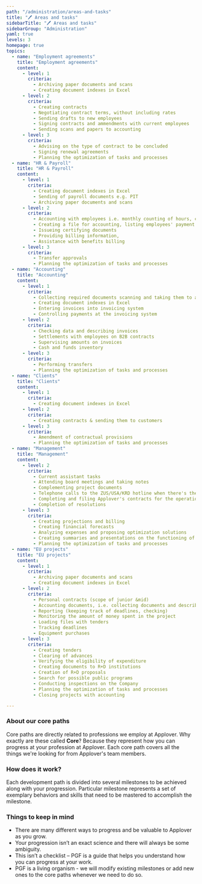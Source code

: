 ```yaml
---
path: "/administration/areas-and-tasks"
title: "🖊️ Areas and tasks"
sidebarTitle: "🖊️ Areas and tasks"
sidebarGroup: "Administration"
yaml: true
levels: 3
homepage: true
topics:
  - name: "Employment agreements"
    title: "Employment agreements"
    content:
      - level: 1
        criteria:
          - Archiving paper documents and scans
          - Creating document indexes in Excel
      - level: 2
        criteria:
          - Creating contracts
          - Negotiating contract terms, without including rates
          - Sending drafts to new employees
          - Signing contracts and ammendments with current employees
          - Sending scans and papers to accounting
      - level: 3
        criteria:
          - Advising on the type of contract to be concluded
          - Signing renewal agreements
          - Planning the optimization of tasks and processes
  - name: "HR & Payroll"
    title: "HR & Payroll"
    content:
      - level: 1
        criteria:
          - Creating document indexes in Excel
          - Sending of payroll documents e.g. PIT
          - Archiving paper documents and scans
      - level: 2
        criteria:
          - Accounting with employees i.e. monthly counting of hours, checking hubstaff, summing up leaves
          - Creating a file for accounting, listing employees' payment
          - Issueing certifying documents
          - Providing billing information,
          - Assistance with benefits billing
      - level: 3
        criteria:
          - Transfer approvals
          - Planning the optimization of tasks and processes
  - name: "Accounting"
    title: "Accounting"
    content:
      - level: 1
        criteria:
          - Collecting required documents scanning and taking them to accounting
          - Creating document indexes in Excel
          - Entering invoices into invoicing system
          - Controlling payments at the invoicing system
      - level: 2
        criteria:
          - Checking data and describing invoices
          - Settlements with employees on B2B contracts
          - Supervising amounts on invoices
          - Cash and funds inventory
      - level: 3
        criteria:
          - Performing transfers
          - Planning the optimization of tasks and processes
  - name: "Clients"
    title: "Clients"
    content:
      - level: 1
        criteria:
          - Creating document indexes in Excel
      - level: 2
        criteria:
          - Creating contracts & sending them to customers
      - level: 3
        criteria:
          - Amendment of contractual provisions
          - Planning the optimization of tasks and processes
  - name: "Management"
    title: "Management"
    content:
      - level: 2
        criteria:
          - Current assistant tasks
          - Attending board meetings and taking notes
          - Complementing project documents
          - Telephone calls to the ZUS/USA/KRD hotline when there's the issue that need an explanation
          - Completing and filing Applover's contracts for the operation of the company
          - Completion of resolutions
      - level: 3
        criteria:
          - Creating projections and billing
          - Creating financial forecasts 
          - Analyzing expenses and proposing optimization solutions
          - Creating summaries and presentations on the functioning of the department
          - Planning the optimization of tasks and processes
  - name: "EU projects"
    title: "EU projects"
    content:
      - level: 1
        criteria:
          - Archiving paper documents and scans
          - Creating document indexes in Excel
      - level: 2
        criteria:
          - Personal contracts (scope of junior &mid)
          - Accounting documents, i.e. collecting documents and describing them with justifications
          - Reporting (keeping track of deadlines, checking)
          - Monitoring the amount of money spent in the project
          - Loading files with tenders 
          - Tracking deadlines
          - Equipment purchases
      - level: 3
        criteria:
          - Creating tenders
          - Clearing of advances
          - Verifying the eligibility of expenditure
          - Creating documents to R+D institutions
          - Creation of R+D proposals
          - Search for possible public programs
          - Conducting inspections on the Company
          - Planning the optimization of tasks and processes
          - Closing projects with accounting

---
```

### About our core paths
Core paths are directly related to professions we employ at Applover. Why exactly are these called **Core**? Because they represent how you can progress at your profession at Applover. Each core path covers all the things we're looking for from Applover's team members.

### How does it work?
Each development path is divided into several milestones to be achieved along with your progression. Particular milestone represents a set of exemplary behaviors and skills that need to be mastered to accomplish the milestone.

### Things to keep in mind
- There are many different ways to progress and be valuable to Applover as you grow.
- Your progression isn’t an exact science and there will always be some ambiguity.
- This isn’t a checklist – PGF is a guide that helps you understand how you can progress at your work.
- PGF is a living organism - we will modify existing milestones or add new ones to the core paths whenever we need to do so.
